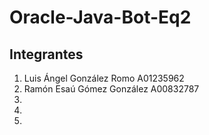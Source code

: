# Oracle-Java-Bot-Eq2

## Integrantes

1. Luis Ángel González Romo A01235962
2. Ramón Esaú Gómez González A00832787
3. 
4. 
5. 
